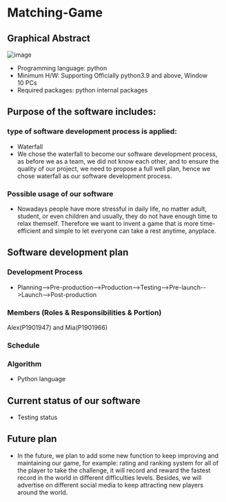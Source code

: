 # Matching-Game
## Graphical Abstract
 ![image](https://user-images.githubusercontent.com/78846512/113375823-dd32a180-93a2-11eb-8cae-3ac63b34dae0.png)


- Programming language: python
- Minimum H/W: Supporting Officially python3.9 and above, Window 10 PCs
- Required packages: python internal packages

## Purpose of the software includes:
### type of software development process is applied:
- Waterfall
- We chose the waterfall to become our software development process, as before we as a team, we did not know each other, and to ensure the quality of our project, we need to propose a full well plan, hence we chose waterfall as our software development process.
### Possible usage of our software
- Nowadays people have more stressful in daily life, no matter adult, student, or even children and usually, they do not have enough time to relax themself. Therefore we want to invent a game that is more time-efficient and simple to let everyone can take a rest anytime, anyplace. 

## Software development plan
### Development Process
- Planning-->Pre-production-->Production-->Testing-->Pre-launch-->Launch-->Post-production
### Members (Roles & Responsibilities & Portion)
Alex(P1901947) and Mia(P1901966)

### Schedule

### Algorithm
- Python language
## Current status of our software
- Testing status
## Future plan
- In the future, we plan to add some new function to keep improving and maintaining our game, for example: rating and ranking system for all of the player to take the challenge, it will record and reward the fastest record in the world in different difficulties levels. Besides, we will advertise on different social media to keep attracting new players around the world. 
